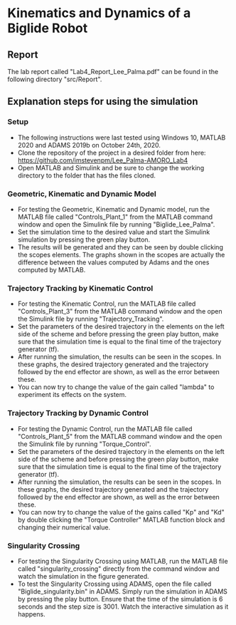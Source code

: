 # Kinematics and Dynamics of a Biglide Robot

## Report

The lab report called "Lab4_Report_Lee_Palma.pdf" can be found in the following directory "src/Report".

## Explanation steps for using the simulation

### Setup

* The following instructions were last tested using Windows 10, MATLAB 2020 and ADAMS 2019b on October 24th, 2020.
* Clone the repository of the project in a desired folder from here: https://github.com/imstevenpm/Lee_Palma-AMORO_Lab4
* Open MATLAB and Simulink and be sure to change the working directory to the folder that has the files cloned.


### Geometric, Kinematic and Dynamic Model

* For testing the Geometric, Kinematic and Dynamic model, run the MATLAB file called "Controls_Plant_1" from the MATLAB command window and open the Simulink file by running "Biglide_Lee_Palma".
* Set the simulation time to the desired value and start the Simulink simulation by pressing the green play button. 
* The results will be generated and they can be seen by double clicking the scopes elements. The graphs shown in the scopes are actually the difference between the values computed by Adams and the ones computed by MATLAB.


### Trajectory Tracking by Kinematic Control

* For testing the Kinematic Control, run the MATLAB file called "Controls_Plant_3" from the MATLAB command window and the open the Simulink file by running "Trajectory_Tracking". 
* Set the parameters of the desired trajectory in the elements on the left side of the scheme and before pressing the green play button, make sure that the simulation time is equal to the final time of the trajectory generator (tf). 
* After running the simulation, the results can be seen in the scopes. In these graphs, the desired trajectory generated and the trajectory followed by the end effector are shown, as well as the error between these. 
* You can now try to change the value of the gain called "lambda" to experiment its effects on the system.

### Trajectory Tracking by Dynamic Control

* For testing the Dynamic Control, run the MATLAB file called "Controls_Plant_5" from the MATLAB command window and the open the Simulink file by running "Torque_Control". 
* Set the parameters of the desired trajectory in the elements on the left side of the scheme and before pressing the green play button, make sure that the simulation time is equal to the final time of the trajectory generator (tf). 
* After running the simulation, the results can be seen in the scopes. In these graphs, the desired trajectory generated and the trajectory followed by the end effector are shown, as well as the error between these.
* You can now try to change the value of the gains called "Kp" and "Kd" by double clicking the "Torque Controller" MATLAB function block and changing their numerical value.

### Singularity Crossing

*  For testing the Singularity Crossing using MATLAB, run the MATLAB file called "singularity_crossing" directly from the command window and watch the simulation in the figure generated.
* To test the Singularity Crossing using ADAMS, open the file called "Biglide_singularity.bin" in ADAMS. Simply run the simulation in ADAMS by pressing the play button. Ensure that the time of the simulation is 6 seconds and the step size is 3001. Watch the interactive simulation as it happens.
